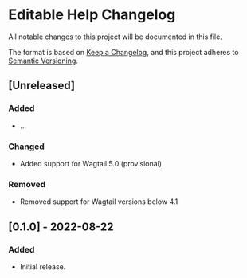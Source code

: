 # Editable Help Changelog

All notable changes to this project will be documented in this file.

The format is based on [Keep a Changelog](https://keepachangelog.com/en/1.0.0/),
and this project adheres to [Semantic Versioning](https://semver.org/spec/v2.0.0.html).

## [Unreleased]

### Added

- ...

### Changed

- Added support for Wagtail 5.0 (provisional)

### Removed

- Removed support for Wagtail versions below 4.1

## [0.1.0] - 2022-08-22

### Added

- Initial release.

<!-- TEMPLATE - keep below to copy for new releases -->
<!--


## [x.y.z] - YYYY-MM-DD

### Added

- ...

### Changed

- ...

### Removed

- ...

-->